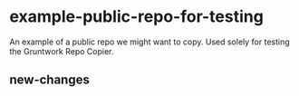 # example-public-repo-for-testing
An example of a public repo we might want to copy. Used solely for testing the Gruntwork Repo Copier.

## new-changes
